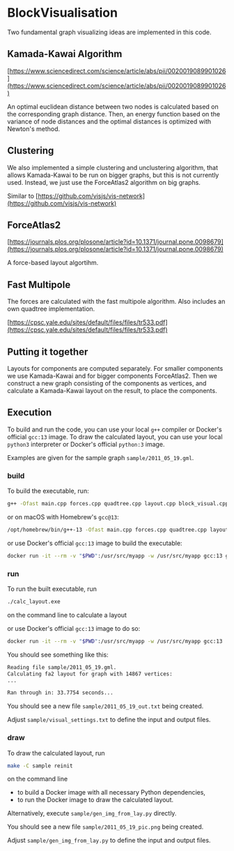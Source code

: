 # BlockVisualisation

Two fundamental graph visualizing ideas are implemented in this code.

## Kamada-Kawai Algorithm

[https://www.sciencedirect.com/science/article/abs/pii/0020019089901026](https://www.sciencedirect.com/science/article/abs/pii/0020019089901026)

An optimal euclidean distance between two nodes is calculated based on the corresponding graph distance. Then, an energy function based on the variance of node distances and the optimal distances is optimized with Newton's method.

## Clustering

We also implemented a simple clustering and unclustering algorithm, that allows Kamada-Kawai to be run on bigger graphs, but this is not currently used. Instead, we just use the ForceAtlas2 algorithm on big graphs.

Similar to [https://github.com/visjs/vis-network](https://github.com/visjs/vis-network)

## ForceAtlas2

[https://journals.plos.org/plosone/article?id=10.1371/journal.pone.0098679](https://journals.plos.org/plosone/article?id=10.1371/journal.pone.0098679)

A force-based layout algortihm.

## Fast Multipole

The forces are calculated with the fast multipole algorithm. Also includes an own quadtree implementation.

[https://cpsc.yale.edu/sites/default/files/files/tr533.pdf](https://cpsc.yale.edu/sites/default/files/files/tr533.pdf)

## Putting it together

Layouts for components are computed separately. For smaller components we use Kamada-Kawai and for bigger components ForceAtlas2. Then we construct a new graph consisting of the components as vertices, and calculate a Kamada-Kawai layout on the result, to place the components.

## Execution

To build and run the code, you can use your local `g++` compiler or Docker's official `gcc:13` image. To draw the calculated layout, you can use your local `python3` interpreter or Docker's official `python:3` image.

Examples are given for the sample graph `sample/2011_05_19.gml`.

### build

To build the executable, run:

```sh
g++ -Ofast main.cpp forces.cpp quadtree.cpp layout.cpp block_visual.cpp cluster.cpp -o calc_layout.exe
```

or on macOS with Homebrew's `gcc@13`:

```sh
/opt/homebrew/bin/g++-13 -Ofast main.cpp forces.cpp quadtree.cpp layout.cpp block_visual.cpp cluster.cpp -o calc_layout.exe
```

or use Docker's official `gcc:13` image to build the executable:

```sh
docker run -it --rm -v "$PWD":/usr/src/myapp -w /usr/src/myapp gcc:13 g++ -Ofast main.cpp forces.cpp quadtree.cpp layout.cpp block_visual.cpp cluster.cpp -o calc_layout.exe
```

### run

To run the built executable, run

```sh
./calc_layout.exe
```

on the command line to calculate a layout

or use Docker's official `gcc:13` image to do so:

```sh
docker run -it --rm -v "$PWD":/usr/src/myapp -w /usr/src/myapp gcc:13 ./calc_layout.exe
```

You should see something like this:

```sh
Reading file sample/2011_05_19.gml.
Calculating fa2 layout for graph with 14867 vertices:
...

Ran through in: 33.7754 seconds...
```

You should see a new file `sample/2011_05_19_out.txt` being created.

Adjust `sample/visual_settings.txt` to define the input and output files.

### draw

To draw the calculated layout, run

```sh
make -C sample reinit
```

on the command line

- to build a Docker image with all necessary Python dependencies,
- to run the Docker image to draw the calculated layout.

Alternatively, execute `sample/gen_img_from_lay.py` directly.

You should see a new file `sample/2011_05_19_pic.png` being created.

Adjust `sample/gen_img_from_lay.py` to define the input and output files.
